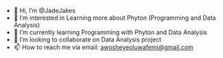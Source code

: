 - 👋 Hi, I’m @JadeJakes
- 👀 I’m interested in Learning more about Phyton (Programming and Data Analysis)
- 🌱 I’m currently learning Programming with Phyton and Data Analysis
- 💞️ I’m looking to collaborate on Data Analysis project 
- 📫 How to reach me via email: awosheyeoluwafemi@gmail.com

<!---
JadeJakes/JadeJakes is a ✨ special ✨ repository because its `README.md` (this file) appears on your GitHub profile.
You can click the Preview link to take a look at your changes.
--->

